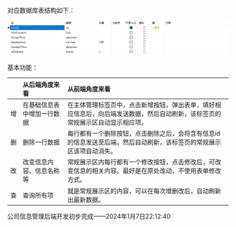 对应数据库表结构如下：

![](主体管理标签页/image-20240107160913113.png)

基本功能：

|      | 从后端角度来看             | 从前端角度来看                                               |
| :--- | :------------------------- | :----------------------------------------------------------- |
| 增   | 在基础信息表中增加一行数据 | 在主体管理标签页中，点击新增按钮，弹出表单，填好相应信息后，向后端发送数据，然后自动刷新，该标签页的常规展示区自动显示相应项。 |
| 删   | 删除一行数据               | 每行都有一个删除按钮，点击删除之后，会将含有信息id的信息发送至后端，然后自动刷新，该标签页的常规展示区该项自动消失。 |
| 改   | 改变信息内容、信息名称等   | 常规展示区内每行都有一个修改按钮，点击修改后，可改变信息的相关内容。最好是在原处改动，不使用表单修改方式。 |
| 查   | 查询所有项                 | 就是常规展示区的内容，可以在每次增删改后，自动刷新出最新数据。 |

公司信息管理后端开发初步完成——2024年1月7日22:12:40
